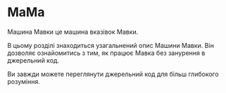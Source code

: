 # МаМа

<subject>Машина Мавки</subject> <keyword>це</keyword> машина вказівок <subject>Мавки</subject>.

В цьому розділі знаходиться узагальнений опис <subject>Машини Мавки</subject>. Він дозволяє ознайомитись з
тим, <keyword>як</keyword>
працює <subject>Мавка</subject> без занурення в джерельний код.

Ви завжди можете переглянути джерельний код для більш глибокого розуміння.